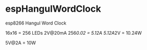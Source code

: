 # espHangulWordClock
esp8266 Hangul Word Clock

16x16 = 256 LEDs
2V@20mA
256*0.02 = 5.12A
5.12A*2V = 10.24W

5V@2A = 10W
